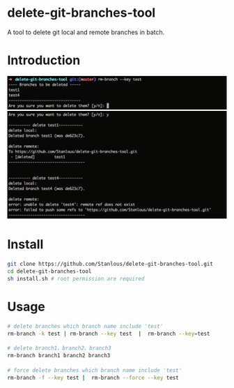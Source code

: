 # delete-git-branches-tool
A tool to delete git local and remote branches in batch.

# Introduction
![a](https://raw.githubusercontent.com/Stanlous/delete-git-branches-tool/master/img/introduction-a.png)
![b](https://raw.githubusercontent.com/Stanlous/delete-git-branches-tool/master/img/introduction-b.png)

# Install
```sh
git clone https://github.com/Stanlous/delete-git-branches-tool.git
cd delete-git-branches-tool
sh install.sh # root permission are required
```
# Usage
```sh
# delete branches which branch name include 'test'
rm-branch -k test | rm-branch --key test  |  rm-branch --key=test 

# delete branch1、branch2、branch3
rm-branch branch1 branch2 branch3

# force delete branches which branch name include 'test'
rm-branch -f --key test |  rm-branch --force --key test
```

